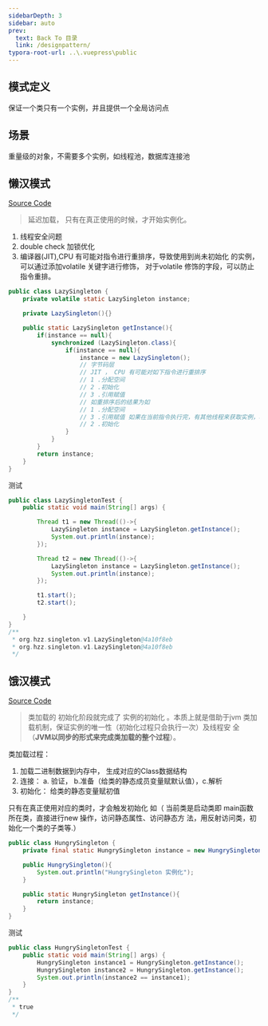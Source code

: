```yaml
---
sidebarDepth: 3
sidebar: auto
prev:
  text: Back To 目录
  link: /designpattern/
typora-root-url: ..\.vuepress\public
---
```


## 模式定义

保证一个类只有一个实例，并且提供一个全局访问点 

## 场景

 重量级的对象，不需要多个实例，如线程池，数据库连接池

## 懒汉模式

[Source Code](https://github.com/Q10Viking/learncode/tree/main/designpattern/src/org/hzz/singleton/v1)

>  延迟加载， 只有在真正使用的时候，才开始实例化。 

1. 线程安全问题 
2. double check 加锁优化 
3. 编译器(JIT),CPU 有可能对指令进行重排序，导致使用到尚未初始化 的实例，可以通过添加volatile 关键字进行修饰， 对于volatile 修饰的字段，可以防止指令重排。

```java
public class LazySingleton {
    private volatile static LazySingleton instance;

    private LazySingleton(){}

    public static LazySingleton getInstance(){
        if(instance == null){
            synchronized (LazySingleton.class){
                if(instance == null){
                    instance = new LazySingleton();
                    // 字节码层
                    // JIT ， CPU 有可能对如下指令进行重排序
                    // 1 .分配空间
                    // 2 .初始化
                    // 3 .引用赋值
                    // 如重排序后的结果为如
                    // 1 .分配空间
                    // 3 .引用赋值 如果在当前指令执行完，有其他线程来获取实例，将拿到尚未初始化好的实例
                    // 2 .初始化
                }
            }
        }
        return instance;
    }
}
```

测试

```java
public class LazySingletonTest {
    public static void main(String[] args) {

        Thread t1 = new Thread(()->{
            LazySingleton instance = LazySingleton.getInstance();
            System.out.println(instance);
        });

        Thread t2 = new Thread(()->{
            LazySingleton instance = LazySingleton.getInstance();
            System.out.println(instance);
        });

        t1.start();
        t2.start();

    }
}
/**
 * org.hzz.singleton.v1.LazySingleton@4a10f8eb
 * org.hzz.singleton.v1.LazySingleton@4a10f8eb
 */
```



## 饿汉模式

[Source Code](https://github.com/Q10Viking/learncode/tree/main/designpattern/src/org/hzz/singleton/v2)

> 类加载的 初始化阶段就完成了 实例的初始化 。本质上就是借助于jvm 类加载机制，保证实例的唯一性（初始化过程只会执行一次）及线程安 全（**JVM以同步的形式来完成类加载的整个过程**）。

类加载过程： 

1. 加载二进制数据到内存中， 生成对应的Class数据结构
2. 连接： a. 验证， b.准备（给类的静态成员变量赋默认值），c.解析 
3. 初始化： 给类的静态变量赋初值

只有在真正使用对应的类时，才会触发初始化 如（ 当前类是启动类即 main函数所在类，直接进行new 操作，访问静态属性、访问静态方 法，用反射访问类，初始化一个类的子类等.）

```java
public class HungrySingleton {
    private final static HungrySingleton instance = new HungrySingleton();

    public HungrySingleton(){
        System.out.println("HungrySingleton 实例化");
    }

    public static HungrySingleton getInstance(){
        return instance;
    }
}
```

测试

```java
public class HungrySingletonTest {
    public static void main(String[] args) {
        HungrySingleton instance1 = HungrySingleton.getInstance();
        HungrySingleton instance2 = HungrySingleton.getInstance();
        System.out.println(instance2 == instance1);
    }
}
/**
 * true
 */
```

